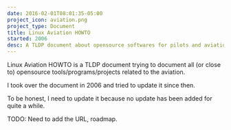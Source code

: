 ```yaml
---
date: 2016-02-01T08:01:35-05:00
project_icon: aviation.png
project_type: Document
title: Linux Aviation HOWTO
started: 2006
desc: A TLDP document about opensource softwares for pilots and aviation in general.
---
```


Linux Aviation HOWTO is a TLDP document trying to document all (or close to) opensource tools/programs/projects related to the aviation.

I took over the document in 2006 and tried to update it since then.

To be honest, I need to update it because no update has been added for quite a while.

TODO: Need to add the URL, roadmap.